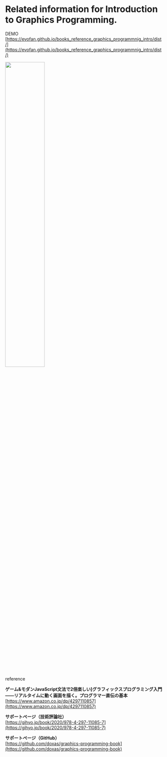 # Related information for Introduction to Graphics Programming.

DEMO  
[https://evofan.github.io/books_reference_graphics_programmnig_intro/dist/](https://evofan.github.io/books_reference_graphics_programmnig_intro/dist/)  

<img src="https://evofan.github.io/books_reference_graphics_programmnig_intro/screenshot/pic_sc_0627.png" width="50%">  

reference  

**ゲーム&モダンJavaScript文法で2倍楽しい]グラフィックスプログラミング入門  
——リアルタイムに動く画面を描く。プログラマー直伝の基本**  
[https://www.amazon.co.jp/dp/4297110857](https://www.amazon.co.jp/dp/4297110857)  

**サポートページ（技術評論社）**  
[https://gihyo.jp/book/2020/978-4-297-11085-7](https://gihyo.jp/book/2020/978-4-297-11085-7)  

**サポートページ（GitHub）**  
[https://github.com/doxas/graphics-programming-book](https://github.com/doxas/graphics-programming-book)  



